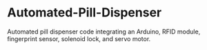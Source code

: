 # Automated-Pill-Dispenser
Automated pill dispenser code integrating an Arduino, RFID module, fingerprint sensor, solenoid lock, and servo motor.
